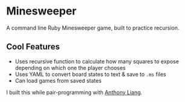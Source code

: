 Minesweeper
===========

A command line Ruby Minesweeper game, built to practice recursion.

## Cool Features
- Uses recursive function to calculate how many squares to expose depending on which one the player chooses
- Uses YAML to convert board states to text & save to `.ms` files
- Can load games from saved states

I built this while pair-programming with [Anthony Liang](http://github.com/liangtfm).
